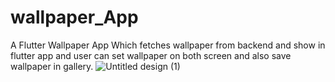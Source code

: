 # wallpaper_App
A Flutter Wallpaper App Which fetches wallpaper from backend and show in flutter app and user can set wallpaper on both screen and also save wallpaper in gallery.
![Untitled design (1)](https://github.com/usamafzal/wallpaper_App/assets/109349476/feba970d-1907-41b8-b655-3273c3b21041)
